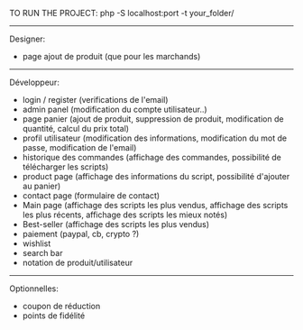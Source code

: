 TO RUN THE PROJECT: php -S localhost:port -t your_folder/

-----
Designer:
- page ajout de produit (que pour les marchands)

-----
Développeur:
- login / register (verifications de l'email)
- admin panel (modification du compte utilisateur..)
- page panier (ajout de produit, suppression de produit, modification de quantité, calcul du prix total)
- profil utilisateur (modification des informations, modification du mot de passe, modification de l'email)
- historique des commandes (affichage des commandes, possibilité de télécharger les scripts)
- product page (affichage des informations du script, possibilité d'ajouter au panier)
- contact page (formulaire de contact)
- Main page (affichage des scripts les plus vendus, affichage des scripts les plus récents, affichage des scripts les mieux notés)
- Best-seller (affichage des scripts les plus vendus)
- paiement (paypal, cb, crypto ?)
- wishlist
- search bar
- notation de produit/utilisateur
-----
Optionnelles:

- coupon de réduction
- points de fidélité